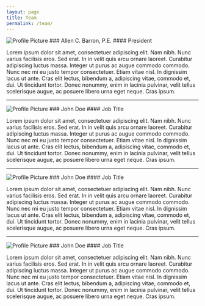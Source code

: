 ```yaml
---
layout: page
title: Team
permalink: /team/
---
```


<img src="{{ site.baseurl }}/assets/profile-placeholder.gif" title="Profile Picture" class="profile">
### Allen C. Barron, P.E.
#### President

Lorem ipsum dolor sit amet, consectetuer adipiscing elit. Nam nibh. Nunc varius facilisis eros. Sed erat. In in velit quis arcu ornare laoreet. Curabitur adipiscing luctus massa. Integer ut purus ac augue commodo commodo. Nunc nec mi eu justo tempor consectetuer. Etiam vitae nisl. In dignissim lacus ut ante. Cras elit lectus, bibendum a, adipiscing vitae, commodo et, dui. Ut tincidunt tortor. Donec nonummy, enim in lacinia pulvinar, velit tellus scelerisque augue, ac posuere libero urna eget neque. Cras ipsum.

---

<img src="{{ site.baseurl }}/assets/profile-placeholder.gif" title="Profile Picture" class="profile">
### John Doe
#### Job Title

Lorem ipsum dolor sit amet, consectetuer adipiscing elit. Nam nibh. Nunc varius facilisis eros. Sed erat. In in velit quis arcu ornare laoreet. Curabitur adipiscing luctus massa. Integer ut purus ac augue commodo commodo. Nunc nec mi eu justo tempor consectetuer. Etiam vitae nisl. In dignissim lacus ut ante. Cras elit lectus, bibendum a, adipiscing vitae, commodo et, dui. Ut tincidunt tortor. Donec nonummy, enim in lacinia pulvinar, velit tellus scelerisque augue, ac posuere libero urna eget neque. Cras ipsum.

---

<img src="{{ site.baseurl }}/assets/profile-placeholder.gif" title="Profile Picture" class="profile">
### John Doe
#### Job Title

Lorem ipsum dolor sit amet, consectetuer adipiscing elit. Nam nibh. Nunc varius facilisis eros. Sed erat. In in velit quis arcu ornare laoreet. Curabitur adipiscing luctus massa. Integer ut purus ac augue commodo commodo. Nunc nec mi eu justo tempor consectetuer. Etiam vitae nisl. In dignissim lacus ut ante. Cras elit lectus, bibendum a, adipiscing vitae, commodo et, dui. Ut tincidunt tortor. Donec nonummy, enim in lacinia pulvinar, velit tellus scelerisque augue, ac posuere libero urna eget neque. Cras ipsum.

---

<img src="{{ site.baseurl }}/assets/profile-placeholder.gif" title="Profile Picture" class="profile">
### John Doe
#### Job Title

Lorem ipsum dolor sit amet, consectetuer adipiscing elit. Nam nibh. Nunc varius facilisis eros. Sed erat. In in velit quis arcu ornare laoreet. Curabitur adipiscing luctus massa. Integer ut purus ac augue commodo commodo. Nunc nec mi eu justo tempor consectetuer. Etiam vitae nisl. In dignissim lacus ut ante. Cras elit lectus, bibendum a, adipiscing vitae, commodo et, dui. Ut tincidunt tortor. Donec nonummy, enim in lacinia pulvinar, velit tellus scelerisque augue, ac posuere libero urna eget neque. Cras ipsum.
